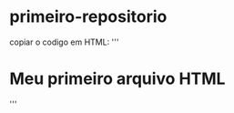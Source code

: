 # primeiro-repositorio

 copiar o codigo em HTML:
'''
<html>
  <h1>Meu primeiro arquivo HTML</h1>
  </html>
  '''
